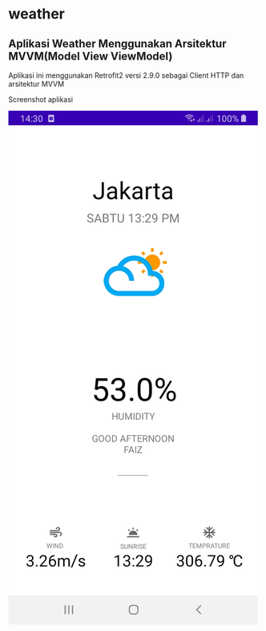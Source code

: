 # weather
## Aplikasi Weather Menggunakan Arsitektur MVVM(Model View ViewModel)

Aplikasi ini menggunakan Retrofit2 versi 2.9.0 sebagai Client HTTP dan arsitektur MVVM

Screenshot aplikasi

<img src="https://github.com/FaizRB/weather/blob/master/WhatsApp%20Image%202021-05-22%20at%2014.30.12.jpeg">


